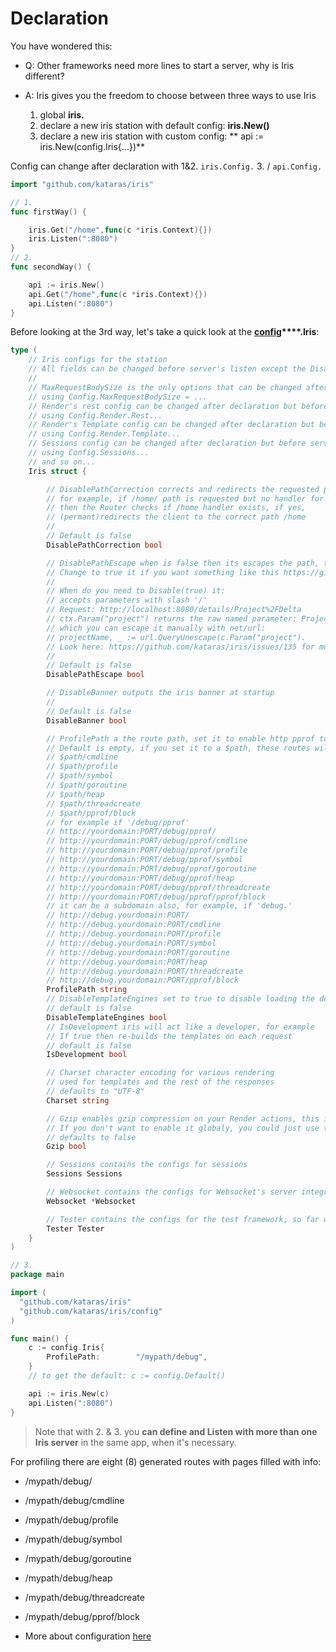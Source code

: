 # Declaration

You have wondered this:

* Q: Other frameworks need more lines to start a server, why is Iris different?
* A: Iris gives you the freedom to choose between three ways to use Iris

  1. global **iris.**
  2. declare a new iris station with default config: **iris.New\(\)** 
  3. declare a new iris station with custom config: ** api := iris.New\(config.Iris{...}\)**


Config can change after declaration with 1&2. `iris.Config.` 3. \/ `api.Config.`

```go
import "github.com/kataras/iris"

// 1.
func firstWay() {

    iris.Get("/home",func(c *iris.Context){})
    iris.Listen(":8080")
}
// 2.
func secondWay() {

    api := iris.New()
    api.Get("/home",func(c *iris.Context){})
    api.Listen(":8080")
}
```

Before looking at the 3rd way, let's take a quick look at the **[config](configuration.md)****.Iris**:

```go
type (
	// Iris configs for the station
	// All fields can be changed before server's listen except the DisablePathCorrection field
	//
	// MaxRequestBodySize is the only options that can be changed after server listen -
	// using Config.MaxRequestBodySize = ...
	// Render's rest config can be changed after declaration but before server's listen -
	// using Config.Render.Rest...
	// Render's Template config can be changed after declaration but before server's listen -
	// using Config.Render.Template...
	// Sessions config can be changed after declaration but before server's listen -
	// using Config.Sessions...
	// and so on...
	Iris struct {

		// DisablePathCorrection corrects and redirects the requested path to the registed path
		// for example, if /home/ path is requested but no handler for this Route found,
		// then the Router checks if /home handler exists, if yes,
		// (permant)redirects the client to the correct path /home
		//
		// Default is false
		DisablePathCorrection bool

		// DisablePathEscape when is false then its escapes the path, the named parameters (if any).
		// Change to true it if you want something like this https://github.com/kataras/iris/issues/135 to work
		//
		// When do you need to Disable(true) it:
		// accepts parameters with slash '/'
		// Request: http://localhost:8080/details/Project%2FDelta
		// ctx.Param("project") returns the raw named parameter: Project%2FDelta
		// which you can escape it manually with net/url:
		// projectName, _ := url.QueryUnescape(c.Param("project").
		// Look here: https://github.com/kataras/iris/issues/135 for more
		//
		// Default is false
		DisablePathEscape bool

		// DisableBanner outputs the iris banner at startup
		//
		// Default is false
		DisableBanner bool

		// ProfilePath a the route path, set it to enable http pprof tool
		// Default is empty, if you set it to a $path, these routes will handled:
		// $path/cmdline
		// $path/profile
		// $path/symbol
		// $path/goroutine
		// $path/heap
		// $path/threadcreate
		// $path/pprof/block
		// for example if '/debug/pprof'
		// http://yourdomain:PORT/debug/pprof/
		// http://yourdomain:PORT/debug/pprof/cmdline
		// http://yourdomain:PORT/debug/pprof/profile
		// http://yourdomain:PORT/debug/pprof/symbol
		// http://yourdomain:PORT/debug/pprof/goroutine
		// http://yourdomain:PORT/debug/pprof/heap
		// http://yourdomain:PORT/debug/pprof/threadcreate
		// http://yourdomain:PORT/debug/pprof/pprof/block
		// it can be a subdomain also, for example, if 'debug.'
		// http://debug.yourdomain:PORT/
		// http://debug.yourdomain:PORT/cmdline
		// http://debug.yourdomain:PORT/profile
		// http://debug.yourdomain:PORT/symbol
		// http://debug.yourdomain:PORT/goroutine
		// http://debug.yourdomain:PORT/heap
		// http://debug.yourdomain:PORT/threadcreate
		// http://debug.yourdomain:PORT/pprof/block
		ProfilePath string
		// DisableTemplateEngines set to true to disable loading the default template engine (html/template) and disallow the use of iris.UseEngine
		// default is false
		DisableTemplateEngines bool
		// IsDevelopment iris will act like a developer, for example
		// If true then re-builds the templates on each request
		// default is false
		IsDevelopment bool

		// Charset character encoding for various rendering
		// used for templates and the rest of the responses
		// defaults to "UTF-8"
		Charset string

		// Gzip enables gzip compression on your Render actions, this includes any type of render, templates and pure/raw content
		// If you don't want to enable it globaly, you could just use the third parameter on context.Render("myfileOrResponse", structBinding{}, iris.RenderOptions{"gzip": true})
		// defaults to false
		Gzip bool

		// Sessions contains the configs for sessions
		Sessions Sessions

		// Websocket contains the configs for Websocket's server integration
		Websocket *Websocket

		// Tester contains the configs for the test framework, so far we have only one because all test framework's configs are setted by the iris itself
		Tester Tester
	}
)
```

```go
// 3.
package main 

import (
  "github.com/kataras/iris"
  "github.com/kataras/iris/config"
)

func main() {
    c := config.Iris{
        ProfilePath:        "/mypath/debug",
    }
    // to get the default: c := config.Default()

    api := iris.New(c)
    api.Listen(":8080")
}

```

> Note that with 2. & 3. you **can define and Listen with more than one Iris server** in the
> same app, when it's necessary.

For profiling there are eight \(8\) generated routes with pages filled with info:

* \/mypath\/debug\/
* \/mypath\/debug\/cmdline
* \/mypath\/debug\/profile
* \/mypath\/debug\/symbol
* \/mypath\/debug\/goroutine
* \/mypath\/debug\/heap
* \/mypath\/debug\/threadcreate
* \/mypath\/debug\/pprof\/block

* More about configuration [here](configuration.md)


